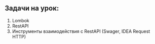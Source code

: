 ## Задачи на урок:


1. Lombok
2. RestAPI
3. Инструменты взаимодействия с RestAPI (Swager, IDEA Request HTTP)
 
